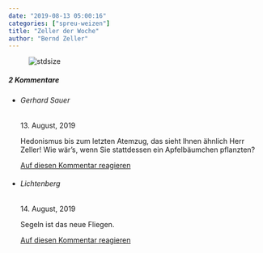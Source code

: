 ```yaml
---
date: "2019-08-13 05:00:16"
categories: ["spreu-weizen"]
title: "Zeller der Woche"
author: "Bernd Zeller"
---
```



<figure>
<img src="https://www.publicomag.com/wp-content/uploads/2019/08/prinzipienfest.jpg" alt=stdsize>
</figure>


<!--more-->
<h5 class="comments-h">
2 Kommentare </h5>
<ul class="commentlist">
<li class="comment even thread-even depth-1 clearfix" id="li-comment-12497">
<h6 class="author">Gerhard Sauer</h6> <span class="date">13. August, 2019</span>



Hedonismus bis zum letzten Atemzug, das sieht Ihnen ähnlich Herr Zeller! Wie wär’s, wenn Sie stattdessen ein Apfelbäumchen pflanzten?

<a rel="nofollow" class="comment-reply-link" href="#comment-12497" data-commentid="12497" data-postid="9491" data-belowelement="comment-12497" data-respondelement="respond" data-replyto="Antworte auf Gerhard Sauer" aria-label="Antworte auf Gerhard Sauer">Auf diesen Kommentar reagieren</a> 


</li>
<li class="comment odd alt thread-odd thread-alt depth-1 clearfix" id="li-comment-12561">
<h6 class="author">Lichtenberg</h6> <span class="date">14. August, 2019</span>



Segeln ist das neue Fliegen.

<a rel="nofollow" class="comment-reply-link" href="#comment-12561" data-commentid="12561" data-postid="9491" data-belowelement="comment-12561" data-respondelement="respond" data-replyto="Antworte auf Lichtenberg" aria-label="Antworte auf Lichtenberg">Auf diesen Kommentar reagieren</a> 


</li>
</ul>
